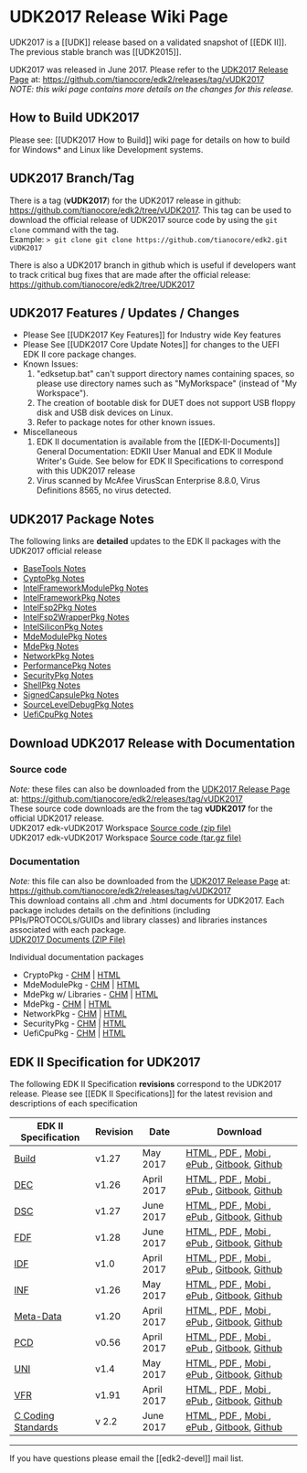 # UDK2017 Release Wiki Page

UDK2017 is a [[UDK]] release based on a validated snapshot of [[EDK II]]. The previous stable branch was [[UDK2015]].

UDK2017 was released in June 2017. Please refer to the [UDK2017 Release Page](https://github.com/tianocore/edk2/releases/tag/vUDK2017) at: 
https://github.com/tianocore/edk2/releases/tag/vUDK2017 <br>
_NOTE: this wiki page contains more details on the changes for this release._


## How to Build UDK2017

Please see: [[UDK2017 How to Build]] wiki page for details on how to build for Windows* and Linux like Development systems.


## UDK2017 Branch/Tag

There is a tag (**vUDK2017**) for the UDK2017 release in github:
https://github.com/tianocore/edk2/tree/vUDK2017.  This tag can be used to download the official release of UDK2017 source code by using the `git clone` command with the tag. <br>
Example: `> git clone git clone https://github.com/tianocore/edk2.git vUDK2017`


There is also a UDK2017 branch in github which is useful if developers want to track critical bug fixes that are made after the official release:
https://github.com/tianocore/edk2/tree/UDK2017


## UDK2017 Features / Updates / Changes
* Please See [[UDK2017 Key Features]] for Industry wide Key features
* Please See [[UDK2017 Core Update Notes]] for changes to the UEFI EDK II core package changes.
* Known Issues:
  1.  "edksetup.bat" can't support directory names containing spaces, so please
    use directory names such as "MyMorkspace" (instead of "My Workspace").
  2.  The creation of bootable disk for DUET does not support USB floppy disk and
    USB disk devices on Linux.
  3.  Refer to package notes for other known issues.
* Miscellaneous
  1.  EDK II documentation is available from the [[EDK-II-Documents]]
    General Documentation: EDKII User Manual and EDK II Module Writer's Guide. See below for EDK II Specifications to correspond with this UDK2017 release
  2.  Virus scanned by McAfee VirusScan Enterprise 8.8.0, Virus Definitions 8565,
    no virus detected.

 

## UDK2017 Package Notes
The following links are **detailed** updates to the EDK II packages with the UDK2017 official release <BR>
* [BaseTools Notes]( https://github.com/tianocore-docs/Docs/blob/master/UDK/UDK2017/BaseToolsNotes.md)
* [CyptoPkg Notes](https://github.com/tianocore-docs/Docs/blob/master/UDK/UDK2017/CyptoPkgNotes.md)
* [IntelFrameworkModulePkg Notes]( https://github.com/tianocore-docs/Docs/blob/master/UDK/UDK2017/IntelFrameworkModulePkgNotes.md)
* [IntelFrameworkPkg Notes]( https://github.com/tianocore-docs/Docs/blob/master/UDK/UDK2017/IntelFrameworkPkgNotes.md)
* [IntelFsp2Pkg Notes]( https://github.com/tianocore/edk2/blob/UDK2017/IntelFsp2Pkg/Readme.md)
* [IntelFsp2WrapperPkg Notes](https://github.com/tianocore/edk2/blob/UDK2017/IntelFsp2WrapperPkg/Readme.md)
* [IntelSiliconPkg Notes]( https://github.com/tianocore-docs/Docs/blob/master/UDK/UDK2017/IntelSiliconPkgNotes.md)
* [MdeModulePkg Notes]( https://github.com/tianocore-docs/Docs/blob/master/UDK/UDK2017/MdeModulePkgNotes.md)
* [MdePkg Notes]( https://github.com/tianocore-docs/Docs/blob/master/UDK/UDK2017/MdePkgNotes.md)
* [NetworkPkg Notes]( https://github.com/tianocore-docs/Docs/blob/master/UDK/UDK2017/NetworkPkgNotes.md)
* [PerformancePkg Notes]( https://github.com/tianocore-docs/Docs/blob/master/UDK/UDK2017/PerformancePkgNotes.md)
* [SecurityPkg Notes]( https://github.com/tianocore-docs/Docs/blob/master/UDK/UDK2017/SecurityPkgNotes.md)
* [ShellPkg Notes]( https://github.com/tianocore-docs/Docs/blob/master/UDK/UDK2017/ShellPkgNotes.md)
* [SignedCapsulePkg Notes](https://github.com/tianocore/edk2/blob/UDK2017/SignedCapsulePkg/Readme.md)
* [SourceLevelDebugPkg Notes]( https://github.com/tianocore-docs/Docs/blob/master/UDK/UDK2017/SourceLevelDebugPkgNotes.md)
* [UefiCpuPkg Notes]( https://github.com/tianocore-docs/Docs/blob/master/UDK/UDK2017/UefiCpuPkgNotes.md)







## Download  UDK2017 Release with Documentation


### Source code 
_Note:_ these files can also be downloaded from the [UDK2017 Release Page](https://github.com/tianocore/edk2/releases/tag/vUDK2017) at: https://github.com/tianocore/edk2/releases/tag/vUDK2017 <br>
These source code downloads are the from the tag **vUDK2017** for the official UDK2017 release. <br>
UDK2017 edk-vUDK2017 Workspace [Source code (zip file)](https://github.com/tianocore/edk2/archive/vUDK2017.zip ) <BR>
UDK2017 edk-vUDK2017 Workspace [Source code (tar.gz file)](https://github.com/tianocore/edk2/archive/vUDK2017.tar.gz ) 

### Documentation
_Note:_ this file can also be downloaded from the [UDK2017 Release Page](https://github.com/tianocore/edk2/releases/tag/vUDK2017) at: https://github.com/tianocore/edk2/releases/tag/vUDK2017 <br>
This download contains all .chm and .html documents for UDK2017. Each package includes details on the definitions (including PPIs/PROTOCOLs/GUIDs and library classes) and libraries instances associated with each package. <br>
[UDK2017 Documents (ZIP File)]( https://github.com/tianocore/edk2/releases/download/vUDK2017/UDK2017.Documents.zip)  

Individual documentation packages
* CryptoPkg - [CHM](https://github.com/tianocore-docs/Docs/raw/master/UDK/UDK2017/CryptoPkg%20Document.chm) | [HTML](https://github.com/tianocore-docs/Docs/raw/master/UDK/UDK2017/CryptoPkg%20Document.zip)
* MdeModulePkg - [CHM](https://github.com/tianocore-docs/Docs/raw/master/UDK/UDK2017/MdeModulePkg%20Document.chm) | [HTML](https://github.com/tianocore-docs/Docs/raw/master/UDK/UDK2017/MdeModulePkg%20Document.zip)
* MdePkg w/ Libraries - [CHM](https://github.com/tianocore-docs/Docs/raw/master/UDK/UDK2017/MdePkg%20Document%20With%20Libraries.chm) | [HTML](https://github.com/tianocore-docs/Docs/raw/master/UDK/UDK2017/MdePkg%20Document%20With%20Libraries.zip)
* MdePkg - [CHM](https://github.com/tianocore-docs/Docs/raw/master/UDK/UDK2017/MdePkg%20Document.chm) | [HTML](https://github.com/tianocore-docs/Docs/raw/master/UDK/UDK2017/MdePkg%20Document.zip)
* NetworkPkg - [CHM](https://github.com/tianocore-docs/Docs/raw/master/UDK/UDK2017/NetworkPkg%20Document%20With%20Modules.chm) | [HTML](https://github.com/tianocore-docs/Docs/raw/master/UDK/UDK2017/NetworkPkg%20Document%20With%20Modules.zip)
* SecurityPkg - [CHM](https://github.com/tianocore-docs/Docs/raw/master/UDK/UDK2017/SecurityiPkg%20Document%20With%20Modules.chm) | [HTML](https://github.com/tianocore-docs/Docs/raw/master/UDK/UDK2017/SecurityiPkg%20Document%20With%20Modules.zip)
* UefiCpuPkg - [CHM](https://github.com/tianocore-docs/Docs/blob/master/UDK/UDK2017/UefiCpuPkg%20Document.chm) | [HTML](https://github.com/tianocore-docs/Docs/blob/master/UDK/UDK2017/UefiCpuPkg%20Document.zip)

## EDK II Specification for UDK2017
The following EDK II Specification **revisions** correspond to the UDK2017 release. Please
see [[EDK II Specifications]] for the latest revision and descriptions of each specification


| EDK II Specification | Revision  | Date | Download |
| ---------------------| --------- | ---- |---------------------------------------------|
|[Build](EDK-II-Specifications#build) |v1.27   | May 2017   | [HTML   ](https://edk2-docs.gitbooks.io/edk-ii-build-specification/content/v/release/1.27/), [PDF    ](https://www.gitbook.com/download/pdf/book/edk2-docs/edk-ii-build-specification/v/release/1.27), [Mobi   ](https://www.gitbook.com/download/mobi/book/edk2-docs/edk-ii-build-specification/v/release/1.27), [ePub   ](https://www.gitbook.com/download/epub/book/edk2-docs/edk-ii-build-specification/v/release/1.27), [Gitbook](https://www.gitbook.com/book/edk2-docs/edk-ii-build-specification), [Github ](https://github.com/tianocore-docs/edk2-BuildSpecification/tree/release/1.27) |
|[DEC](EDK-II-Specifications#dec)     |v1.26   | April 2017 |[HTML   ](https://edk2-docs.gitbooks.io/edk-ii-dec-specification/content/v/release/1.26/), [PDF    ](https://www.gitbook.com/download/pdf/book/edk2-docs/edk-ii-dec-specification/v/release/1.26), [Mobi   ](https://www.gitbook.com/download/mobi/book/edk2-docs/edk-ii-dec-specification/v/release/1.26), [ePub   ](https://www.gitbook.com/download/epub/book/edk2-docs/edk-ii-dec-specification/v/release/1.26), [Gitbook](https://www.gitbook.com/book/edk2-docs/edk-ii-dec-specification), [Github ](https://github.com/tianocore-docs/edk2-DecSpecification/tree/release/1.26)|
|[DSC](EDK-II-Specifications#dsc)     |v1.27   | June 2017  | [HTML   ](https://edk2-docs.gitbooks.io/edk-ii-dsc-specification/content/v/release/1.27/), [PDF    ](https://www.gitbook.com/download/pdf/book/edk2-docs/edk-ii-dsc-specification/v/release/1.27), [Mobi   ](https://www.gitbook.com/download/mobi/book/edk2-docs/edk-ii-dsc-specification/v/release/1.27), [ePub   ](https://www.gitbook.com/download/epub/book/edk2-docs/edk-ii-dsc-specification/v/release/1.27), [Gitbook](https://www.gitbook.com/book/edk2-docs/edk-ii-dsc-specification/details), [Github ](https://github.com/tianocore-docs/edk2-DscSpecification/tree/release/1.27)|
|[FDF](EDK-II-Specifications#fdf)     |v1.28   | June 2017  | [HTML   ](https://edk2-docs.gitbooks.io/edk-ii-fdf-specification/content/v/release/1.28/), [PDF    ](https://www.gitbook.com/download/pdf/book/edk2-docs/edk-ii-fdf-specification/v/release/1.28), [Mobi   ](https://www.gitbook.com/download/mobi/book/edk2-docs/edk-ii-fdf-specification/v/release/1.28), [ePub   ](https://www.gitbook.com/download/epub/book/edk2-docs/edk-ii-fdf-specification/v/release/1.28), [Gitbook](https://www.gitbook.com/book/edk2-docs/edk-ii-fdf-specification), [Github ](https://github.com/tianocore-docs/edk2-FdfSpecification/tree/release/1.28)|
|[IDF](EDK-II-Specifications#idf)     |v1.0    | April 2017 | [HTML   ](https://edk2-docs.gitbooks.io/edk-ii-idf-specification/content/v/release/1.00/), [PDF    ](https://www.gitbook.com/download/pdf/book/edk2-docs/edk-ii-idf-specification/v/release/1.00), [Mobi   ](https://www.gitbook.com/download/mobi/book/edk2-docs/edk-ii-idf-specification/v/release/1.00), [ePub   ](https://www.gitbook.com/download/epub/book/edk2-docs/edk-ii-idf-specification/v/release/1.00), [Gitbook](https://www.gitbook.com/book/edk2-docs/edk-ii-idf-specification), [Github ](https://github.com/tianocore-docs/edk2-IdfSpecification/tree/release/1.00) |
|[INF](EDK-II-Specifications#inf)     |v1.26   | May 2017   | [HTML   ](https://edk2-docs.gitbooks.io/edk-ii-inf-specification/content/v/release/1.26/), [PDF    ](https://www.gitbook.com/download/pdf/book/edk2-docs/edk-ii-inf-specification/v/release/1.26), [Mobi   ](https://www.gitbook.com/download/mobi/book/edk2-docs/edk-ii-inf-specification/v/release/1.26), [ePub   ](https://www.gitbook.com/download/epub/book/edk2-docs/edk-ii-inf-specification/v/release/1.26), [Gitbook](https://www.gitbook.com/book/edk2-docs/edk-ii-inf-specification), [Github ](https://github.com/tianocore-docs/edk2-InfSpecification/tree/release/1.26) |
|[Meta-Data](EDK-II-Specifications#meta-data)  | v1.20      | April 2017 | [HTML   ](https://edk2-docs.gitbooks.io/edk-ii-meta-data-expression-syntax-specification/content/v/release/1.20/), [PDF    ](https://www.gitbook.com/download/pdf/book/edk2-docs/edk-ii-meta-data-expression-syntax-specification/v/release/1.20), [Mobi   ](https://www.gitbook.com/download/mobi/book/edk2-docs/edk-ii-meta-data-expression-syntax-specification/v/release/1.20), [ePub   ](https://www.gitbook.com/download/epub/book/edk2-docs/edk-ii-meta-data-expression-syntax-specification/v/releas/1.20), [Gitbook](https://www.gitbook.com/book/edk2-docs/edk-ii-meta-data-expression-syntax-specification), [Github ](https://github.com/tianocore-docs/edk2-MetaDataExpressionSyntaxSpecification/tree/release/1.20) |
|[PCD](EDK-II-Specifications#pcd)     | v0.56  | April 2017 | [HTML   ](https://edk2-docs.gitbooks.io/edk-ii-pcd-specification/content/v/release/0.56/), [PDF    ](https://www.gitbook.com/download/pdf/book/edk2-docs/edk-ii-pcd-specification/v/release/0.56), [Mobi   ](https://www.gitbook.com/download/mobi/book/edk2-docs/edk-ii-pcd-specification/v/release/0.56), [ePub   ](https://www.gitbook.com/download/epub/book/edk2-docs/edk-ii-pcd-specification/v/release/0.56), [Gitbook](https://www.gitbook.com/book/edk2-docs/edk-ii-pcd-specification), [Github ](https://github.com/tianocore-docs/edk2-PcdSpecification/tree/release/0.56) |
|[UNI](EDK-II-Specifications#uni)     | v1.4   | May 2017   | [HTML   ](https://edk2-docs.gitbooks.io/edk-ii-uni-specification/content/v/release/1.40/), [PDF    ](https://www.gitbook.com/download/pdf/book/edk2-docs/edk-ii-uni-specification/v/release/1.40), [Mobi   ](https://www.gitbook.com/download/mobi/book/edk2-docs/edk-ii-uni-specification/v/release/1.40), [ePub   ](https://www.gitbook.com/download/epub/book/edk2-docs/edk-ii-uni-specification/v/release/1.40), [Gitbook](https://www.gitbook.com/book/edk2-docs/edk-ii-uni-specification), [Github ](https://github.com/tianocore-docs/edk2-UniSpecification/tree/release/1.40) |
|[VFR](EDK-II-Specifications#vfr)     | v1.91  | April 2017 |[HTML   ](https://edk2-docs.gitbooks.io/edk-ii-vfr-specification/content/v/release/1.91/), [PDF    ](https://www.gitbook.com/download/pdf/book/edk2-docs/edk-ii-vfr-specification/v/release/1.91), [Mobi   ](https://www.gitbook.com/download/mobi/book/edk2-docs/edk-ii-vfr-specification/v/release/1.91), [ePub   ](https://www.gitbook.com/download/epub/book/edk2-docs/edk-ii-vfr-specification/v/release/1.91), [Gitbook](https://www.gitbook.com/book/edk2-docs/edk-ii-vfr-specification), [Github ](https://github.com/tianocore-docs/edk2-VfrSpecification/tree/release/1.91) |
| [C Coding Standards](EDK-II-Specifications#c-coding-standards) | v 2.2 | June 2017 | [HTML   ](https://edk2-docs.gitbooks.io/edk-ii-c-coding-standards-specification/content/v/release/2.20/), [PDF    ](https://www.gitbook.com/download/pdf/book/edk2-docs/edk-ii-c-coding-standards-specification/v/release/2.20), [Mobi   ](https://www.gitbook.com/download/mobi/book/edk2-docs/edk-ii-c-coding-standards-specification/v/release/2.20), [ePub   ](https://www.gitbook.com/download/epub/book/edk2-docs/edk-ii-c-coding-standards-specification/v/release/2.20), [Gitbook](https://www.gitbook.com/book/edk2-docs/edk-ii-c-coding-standards-specification), [Github ](https://github.com/tianocore-docs/edk2-CCodingStandardsSpecification/tree/release/2.20)|

***

If you have questions please email the [[edk2-devel]] mail list.
